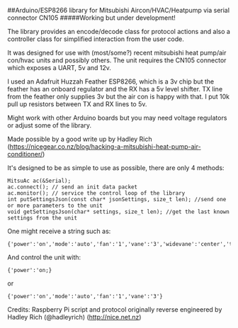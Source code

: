 ##Arduino/ESP8266 library for Mitsubishi Aircon/HVAC/Heatpump via serial connector CN105
#####Working but under development!



The library provides an encode/decode class for protocol actions and also a controller class for simplified interaction from the user code.

It was designed for use with (most/some?) recent mitsubishi heat pump/air con/hvac units and possibly others. The unit requires the CN105 connector which exposes a UART, 5v and 12v.

I used an Adafruit Huzzah Feather ESP8266, which is a 3v chip but the feather has an onboard regulator and the RX has a 5v level shifter. TX line from the feather only supplies 3v but the air con is happy with that. I put 10k pull up resistors between TX and RX lines to 5v.

Might work with other Arduino boards but you may need voltage regulators or adjust some of the library.

Made possible by a good write up by Hadley Rich (https://nicegear.co.nz/blog/hacking-a-mitsubishi-heat-pump-air-conditioner/)

It's designed to be as simple to use as possible, there are only 4 methods:

    MitsuAc ac(&Serial);
    ac.connect(); // send an init data packet  
    ac.monitor(); // service the control loop of the library 
    int putSettingsJson(const char* jsonSettings, size_t len); //send one or more parameters to the unit 
    void getSettingsJson(char* settings, size_t len); //get the last known settings from the unit
    
    
One might receive a string such as:

    {'power':'on','mode':'auto','fan':'1','vane':'3','widevane':'center','temp':22','roomTemp':22}

And control the unit with:

    {'power':'on;}
or

    {'power':'on','mode':'auto','fan':'1','vane':'3'}

    


Credits:
Raspberry Pi script and protocol originally reverse engineered by Hadley Rich (@hadleyrich) (http://nice.net.nz)
